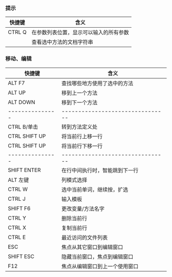 ### 提示
| 快捷键 |                  含义                  |
|--------|----------------------------------------|
| CTRL Q | 在参数列表位置，显示可以输入的所有参数 |
|        | 查看选中方法的文档字符串               |


### 移动、编辑
|    快捷键     |              含义              |
|---------------|--------------------------------|
| ALT F7        | 查找哪些地方使用了选中的方法   |
| ALT UP        | 移到上一个方法                 |
| ALT DOWN      | 移到下一个方法                 |
|---------------|--------------------------------|
| CTRL B/单击   | 转到方法定义处                 |
| CTRL SHIFT UP | 将当前行上移一行               |
| CTRL SHIFT UP | 将当前行下移一行               |
|---------------|--------------------------------|
| SHIFT ENTER   | 在行中间执行时，智能跳到下一行 |
| ALT 左键      | 列模式选择                     |
| CTRL W        | 选中当前单词，继续按，扩选     |
| CTRL J        | 输入模板                       |
| SHIFT F6      | 更改变量/方法名字              |
| CTRL Y        | 删除当前行                     |
| CTRL X        | 复制当前行                     |
| CTRL E        | 最近访问的文件列表             |
| ESC           | 焦点从其它窗口到编辑窗口       |
| SHIFT ESC     | 隐藏当前窗口，焦点到编辑窗口   |
| F12           | 焦点从编辑窗口到上一个使用窗口 |
